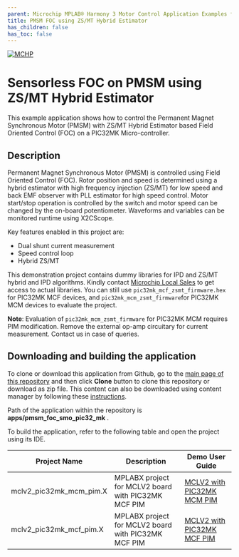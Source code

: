 ```yaml
---
parent: Microchip MPLAB® Harmony 3 Motor Control Application Examples for PIC32MK family
title: PMSM FOC using ZS/MT Hybrid Estimator
has_children: false
has_toc: false
---
```


[![MCHP](https://www.microchip.com/ResourcePackages/Microchip/assets/dist/images/logo.png)](https://www.microchip.com)

# Sensorless FOC on PMSM using ZS/MT Hybrid Estimator

This example application shows how to control the Permanent Magnet Synchronous Motor (PMSM) with ZS/MT Hybrid Estimator based Field Oriented Control (FOC) on a PIC32MK Micro-controller. 

## Description

Permanent Magnet Synchronous Motor (PMSM) is controlled using Field Oriented Control (FOC). Rotor position and speed is determined using a hybrid estimator with high frequency injection (ZS/MT) for low speed and back EMF observer with PLL estimator for high speed control. Motor start/stop operation is controlled by the switch and motor speed can be changed by the on-board potentiometer. Waveforms and variables can be monitored runtime using X2CScope.

Key features enabled in this project are:

- Dual shunt current measurement
- Speed control loop
- Hybrid ZS/MT

This demonstration project contains dummy libraries for IPD and ZS/MT hybrid and IPD algorithms. Kindly contact [Microchip Local Sales]() to get access to actual libraries. You can still use ```pic32mk_mcf_zsmt_firmware.hex``` for PIC32MK MCF devices, and  ```pic32mk_mcm_zsmt_firmware```for PIC32MK MCM devices to evaluate the project.

**Note**: Evaluation of ```pic32mk_mcm_zsmt_firmware``` for PIC32MK MCM requires PIM modification. Remove the external op-amp circuitary for current measurement. Contact us in case of queries.

## Downloading and building the application

To clone or download this application from Github, go to the [main page of this repository](https://github.com/Microchip-MPLAB-Harmony/mc_apps_pic32_mk) and then click **Clone** button to clone this repository or download as zip file.
This content can also be downloaded using content manager by following these [instructions](https://github.com/Microchip-MPLAB-Harmony/contentmanager/wiki).

Path of the application within the repository is **apps/pmsm_foc_smo_pic32_mk** .

To build the application, refer to the following table and open the project using its IDE.

| Project Name            | Description                                    | Demo User Guide |
| ----------------------- | ---------------------------------------------- |--------------------|
| mclv2_pic32mk_mcm_pim.X | MPLABX project for MCLV2 board with PIC32MK MCF PIM |[MCLV2 with PIC32MK MCM PIM](../docs/mclv2_tc1_pic32mk_mcm_pim_sensorless.md)|
| mclv2_pic32mk_mcf_pim.X | MPLABX project for MCLV2 board with PIC32MK MCF PIM |[MCLV2 with PIC32MK MCF PIM](../docs/mclv2_tc1_pic32mk_mcf_pim_sensorless.md)|
